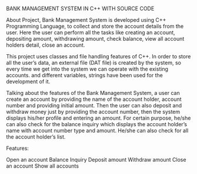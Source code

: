 BANK MANAGEMENT SYSTEM IN C++ WITH SOURCE CODE

About Project, Bank Management System is developed using C++ Programming Language, to collect and store the account details from the user. Here the user can perform all 
the tasks like creating an account, depositing amount, withdrawing amount, check balance, view all account holders detail, close an account. 

This project uses classes and file handling features of C++. In order to store all the user’s data, an external file (DAT file) is created by the system, so every time 
we get into the system we can operate with the existing accounts.  and different variables, strings have
been used for the development of it.

Talking about the features of the Bank Management System, a user can create an account by providing the name of the account holder, account number and providing initial 
amount. Then the user can also deposit and withdraw money just by providing the account number, then the system displays his/her profile and entering an amount. For 
certain purpose, he/she can also check for the balance inquiry which displays the account holder’s name  with account number type and amount. He/she can also check for 
all the account holder’s list. 

Features:

Open an account
Balance Inquiry
Deposit amount
Withdraw amount
Close an account
Show all accounts
